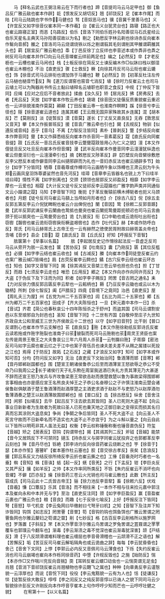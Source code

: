 <!-- { "loadSidebar": true } -->
　　马【释名云武也王弼注易云在下而行者也】蹄【音提司马云马足甲也】御【鱼吕反广雅云敌也崔本作辟】龁【恨发反又胡切反】翘【祁饶反】足【崔本作尾】而陆【司马云陆跳也字书作马健也】驽【音奴恶马也】骥【音冀千里善马也】义【许宜反又如字徐音仪崔本同一本作羲】台【崔云义台犹灵台也】路寝【路正也大也崔云路寝正室】而恶【乌路反】伯乐【音洛下同伯乐姓孙名阳善驭马石氏星经云伯乐天星名主典天马孙阳善驭故以为名】剔之【勑厯反字林云剃也徐诗赤反向崔本作鬄向音郝】雒之【音洛司马云烧谓烧铁以烁之剔谓翦其毛刻谓削其甲雒谓羁雒其头也】羁【居宜反广雅云勒也】馽【丁邑反徐丁立反绊也李音述本或作馵非也馵之树反司马向崔本并作□向云马氏音竦崔云绊前两足也】编之【必然反】皁【才老反枥也一云槽也崔云马闲也】栈【士板反徐在简反又士谏反编木作□似牀曰栈以御湿也崔云木棚也】不治【直吏反】骤【士救反】橛【向徐其月反司马云衔也崔云鏕也】饰【徐音式司马云排衔也谓加饰于马鏕也】鞭【必然反】防【初革反杜注左传云马檛也檛音竹反】陶【道刀反谓窑也窑音弋消反】埴【徐时力反崔云土也司马云埴土可以为陶器尚书传云土黏曰埴释名云埴职也职音之食反】中规【丁仲反下皆同】应绳【应对之应后不音者放此】揉曲【汝久反】矫【居兆反】拂【房弗反】去者【羌吕反】天放【如字崔本作牧云养也】塡塡【徐音田又徒偃反质重貌崔云重迟也一云详徐貌淮南作莫莫】顚顚【丁田反崔云専一也淮南作瞑瞑】蹊【徐音兮李云径也】隧【徐音遂崔云道也】连属其郷【王云既无国异家殊故其乡连属】混【胡本反】芒【莫刚反】淡【徒暂反】漠【音莫】遂长【丁丈反又直良反】无吞【敦思反又音天】攀【本又作扳普班反】援【音袁广雅云牵也引也】闚【去规反】物驯【似遵反或音纯】恶乎【音乌】不离【力智反注皆同】素朴【普剥反】蹩【步结反向崔本作弊音同】躠【本又作薛悉结反向崔本作杀音同一音素葛反】踶【直氏反向同崔音缇】跂【丘氏反一音吕氏反崔音技李云蹩躠踶跂皆用心为仁义之貌】澶【本又作儃徒旦反又吐旦反向崔本作但音燀】漫【武半反向崔本作曼音同李云澶漫犹纵逸也崔云但曼淫衍也一云澶漫牵引也】摘【敕厯反又陟革反】辟【匹壁反向音檗徐敷厯反李父厯反本或作僻音同李云纠擿邪辟而为礼也一音妇赤反法也崔云擿辟多节】始分【如字下分皆同】牺尊【音羲尊或作樽司马云画牺牛象以饰樽也王肃云刻为牛头郑云画凤皇羽饰尊婆娑然也音先河反】珪璋【音章李云皆器名也锐上方下曰珪半珪曰璋】情性不离【如字别离也】交颈【颈领也居郢反又祁盈反】相靡【如字李云摩也一云爱也】相踶【大计反又徒兮反又徒祁反李云踶蹋也广雅字韵声类并同通俗文云小蹋谓之踶】马知【李音智下同】衡扼【于革反衡辕前横木缚轭者也扼义马颈者也】月题【徒兮反司马崔云马頟上当颅如月形者也】介【徐古八反】倪【徐五圭反郭五第反李云介倪犹睥睨也崔云介出俾倪也】闉【音因】鸷【徐敕二反郭音踬】曼【武半反郭武谏反李云闉曲也鸷抵也曼突也崔云闉扼鸷曼距扼顿迟也司马云言曲颈于扼以抵突也一云鸷曼旁出也】诡【九彼反】衔【口中勒也或云诡衔吐出衔也】窃辔【齧辔也崔云诡衔窃辔戾衔橛盗艰辔也】态作【吐代反】赫【本或作防呼白反】胥氏【司马云赫胥氏上古帝王也一云有赫然之徳使民胥附故曰赫胥盖炎帝也】含哺【音步】县企【音】踶【直氏反】跂【丘氏反】好知【呼报反下音智】
　　胠箧第十【举事以名篇】
　　胠【李起居反史记作愶徐起法反一音虚乏反司马云从旁开为胠一云发也】箧【苦协反】探【吐南反】囊【乃刚反】匮【其位反槛也】必摄【如字李云结也崔云收也】缄【古减反】縢【向崔本作同徒登反崔云约也案广雅云缄□皆绳也】扃【古荧反崔李云闗也】鐍【古穴反李云纽也崔云环古也】知也【如字又音智下同】揭【徐其谒反又音桀三苍云举也担也负也】担【丁甘反】而趋【七须反李云走也】唯恐【丘用反】郷之【本又作向亦作向同许亮反】为大盗【于伪反下及下注而为同】积者【如字李子赐反】罔罟【音古罔之通名】耒【力对反徐力偎反郭吕匮反李云犂也一云耜柄也】耨【乃豆反李云锄也或云以木为锄柄】所刺【徐七智反】阖【戸腊反】四竟【音境下之竟同】治邑【直吏反】屋【周礼夫三为屋】州【五党为州二千五百家也】闾【五比为闾二十五家也】郷【五州为郷万二千五百家也】田成子【齐大夫陈恒也】一旦【宋元嘉中本作一日】杀【音试】齐君【简公也春秋哀公十四年陈恒杀之于舒州】而盗其国【司马云谓割安邑以东至琅邪自为封邑也】圣知【音智下同】十二世有齐国【自敬仲至庄子九世知齐政自太公和至威王三世为齐侯故云十二世也】以守【如字旧音狩】比干剖【普口反谓割心也崔本作节云支解也】苌【直良反】胣【本又作胣徐勑纸反郭诗氏反崔云读若拖或作胣字胣裂也淮南子曰苌铍裂而死司马云胣剔也苌周灵王贤臣也案左传是周景王敬王之大夫鲁哀公三年六月周人杀苌一云刳膓曰胣】子胥靡【密池反司马如字云縻也崔云烂之于江中也案子胥伍员也谏夫差夫差不从赐之属镂以死投之江也】焉得【于防反】故跖【之石反】之藏【才浪反又如字】知可【如字本或作知可否】分均【符问反又如字】无治【直吏反下文始治同】鲁酒薄而邯【音寒】郸【音丹邯郸赵国都也】围【楚宣王朝诸侯鲁恭公后至而酒薄宣王怒欲辱之恭公不受命乃曰我周公之长于诸侯行天子礼乐勲在周室我送酒已失礼方责其薄无乃大甚遂不辞而还宣王怒乃发兵与齐攻鲁梁恵王常欲击赵而畏楚救楚以鲁为事故梁得围邯郸言事相由也亦是感应宣王名熊良夫悼王之子恭公名奋穆公之子许慎注淮南云楚会诸侯鲁赵俱献酒于楚王鲁酒薄而赵酒厚楚之主酒吏求酒于赵赵不与吏怒乃以赵厚酒勿鲁薄酒奏之楚王以赵酒薄故围邯郸也】掊【普口反】击【徐古厯反】纵舍【音舍注同】闲邪【似嗟反】去华【起吕反下注去欲去其皆同】圣人已死则大盗不起【向云事业日新新者为生故者为死故曰圣人已死也乗天地之正御日新之变得实而损其名归真而忘其涂则大盗息矣】争尚【争鬬之争后皆同】圣人不死大盗不止【向云圣人不死言守故而不日新牵名而不造实也大盗不止不亦宜乎】为之斗斛以量之【向云自此以下皆所以明苟非其人虽法无益】权衡【李云权称锤衡称衡也锤音直伪反】符玺【音越】矫之【居表反】窃钩【钩谓带也】揭【其谒其列二反】斧钺【音越】能禁【音今又居鸩反下不可禁同】擿玉【持赤反义与掷字同崔云犹投弃之也郭都革反李云刻也】殚【音丹尽也】铄絶【郭李诗灼反向徐音药崔云烧断之也】竽【徐音于】瑟【本亦作笙】塞瞽旷【崔本塞作杜云塞也】胶【音交徐古孝反】丧矣【息浪反】攦【郭吕系反又力结反徐所绮反李云折也崔云撕之也】工倕【音垂尧时巧者也一名垂】蜘【音知】蛛【音诛】蛣【起一反】蜣【音羌】之行【下孟反】钳【李巨炎反又其严反】攘【如羊反】之帅【本又作率同所类反】不铄【朱灼反崔云不消坏也向音燿】不僻【匹亦反】爚【徐音药三苍云火光销也司马崔云散也】此数【所主反】容成氏【司马云此十二氏皆古帝王】骊【徐力池反李音犂】畜【徐敕六反】伏戏【音羲】慊【口簟反】乐其【音洛】而不相往来【一本作不相与往来捡元嘉中郭注本及崔向永和中本并无与字】至治【直吏反注同】颈【如字李巨盈反】赢【音盈崔云裹也广雅云负也】粮【音良】而趣【七于反徐七喻反】上好【呼报反注下皆同】弩【音怒】毕弋机变【李云兔网曰毕缴射曰弋弩牙曰机】之知【音智下及注并下知诈皆同】钩饵【如志反】罔罟罾【音曽】笱【音钩钓钩也饵鱼饵也广雅云罟谓之罔罾鱼网也尔雅云嫠妇之笱谓之罶】削【七妙反】格【古百反李云削格所以施罗网也】罗落置【子斜反】罘【本又作罦音浮尔雅云鸟罟谓之罗兔罟谓之罝罬谓之罦罦覆车也郭璞云今翻车也】渐毒【李云渐渍之毒不觉深也崔云渐毒犹深害】颉【戸结反】滑【于八反颉滑谓难料理也崔云缠屈也李音骨滑稽也一云颉滑不正之语也】解【苦懈反】垢【苦豆反司马崔云解垢隔角也或云诡曲之辞】每每【李云犹昏昏也】舍己【音舍下文同】上悖【李郭云必内反又音佩司马云薄食也】下烁【失约反崔云消也司马云崩竭也崔向本作栎同徐音药】中堕【许规反毁也】之施【始防反】惴【本亦作□又作喘川兖反向音揣】耎【耳转反崔云蠉□动虫也一云惴耎谓无足虫】肖翘【音消下音祁饶反崔云肖翘植物也李云翾飞之属也】种种【向章勇反李云谨慤貌一云淳厚也】而说【音恱下同】役役【李云鬼黠貌一云有为人也】恬【徒谦反】惔【徒暂反徐大敢反】啍啍【李之闰反又之纯反郭音惇以已诲人之貌下同司马云少智貌徐许彭反又许刚反向本作哼音亨崔本上句作哼哼少知而芒也一云哼哼壮健之貌】
　　在宥第十一【以义名篇】
